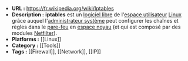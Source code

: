 - **URL :** https://fr.wikipedia.org/wiki/Iptables
- **Description :** **iptables** est un [logiciel libre](https://fr.wikipedia.org/wiki/Logiciel_libre "Logiciel libre") de l'[espace utilisateur](https://fr.wikipedia.org/wiki/Espace_utilisateur "Espace utilisateur") [Linux](https://fr.wikipedia.org/wiki/Linux "Linux") grâce auquel l'[administrateur système](https://fr.wikipedia.org/wiki/Administrateur_syst%C3%A8me "Administrateur système") peut configurer les chaînes et règles dans le [pare-feu](https://fr.wikipedia.org/wiki/Pare-feu_(informatique) "Pare-feu (informatique)") en [espace noyau](https://fr.wikipedia.org/wiki/Espace_noyau "Espace noyau") (et qui est composé par des modules [Netfilter](https://fr.wikipedia.org/wiki/Netfilter "Netfilter")).
- **Platforms :** [[Linux]]
- **Category :** [[Tools]]
- **Tags :** [[Firewall]], [[Network]], [[IP]]